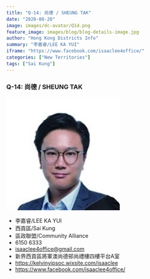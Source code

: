 ```yaml
---
title: "Q-14: 尚德 / SHEUNG TAK"
date: "2020-08-20"
image: images/dc-avatar/Q14.png
feature_image: images/blog/blog-details-image.jpg
author: "Hong Kong Districts Info"
summary: "李嘉睿/LEE KA YUI"
iframe: "https://www.facebook.com/isaaclee4office/"
categories: ["New Territories"]
tags: ["Sai Kung"]
---
```


### Q-14: 尚德 / SHEUNG TAK  
![](/images/dc-avatar/Q14.png)  

 - 李嘉睿/LEE KA YUI  
 - 西貢區/Sai Kung  
 - 區政聯盟/Community Alliance  
 - 6150 6333  
 - isaaclee4office@gmail.com  
 - 新界西貢區將軍澳尚德邨尚禮樓四樓平台A室  
 - https://kelvinyipsoc.wixsite.com/isaaclee  
 - https://www.facebook.com/isaaclee4office/
